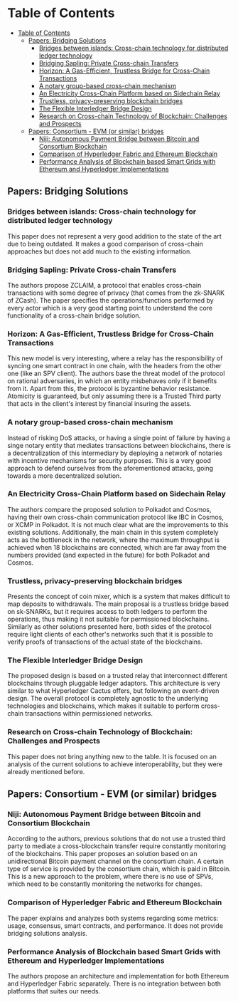
# Table of Contents
- [Table of Contents](#table-of-contents)
  - [Papers: Bridging Solutions](#papers-bridging-solutions)
    - [Bridges between islands: Cross-chain technology for distributed ledger technology](#bridges-between-islands-cross-chain-technology-for-distributed-ledger-technology)
    - [Bridging Sapling: Private Cross-chain Transfers](#bridging-sapling-private-cross-chain-transfers)
    - [Horizon: A Gas-Efficient, Trustless Bridge for Cross-Chain Transactions](#horizon-a-gas-efficient-trustless-bridge-for-cross-chain-transactions)
    - [A notary group-based cross-chain mechanism](#a-notary-group-based-cross-chain-mechanism)
    - [An Electricity Cross-Chain Platform based on Sidechain Relay](#an-electricity-cross-chain-platform-based-on-sidechain-relay)
    - [Trustless, privacy-preserving blockchain bridges](#trustless-privacy-preserving-blockchain-bridges)
    - [The Flexible Interledger Bridge Design](#the-flexible-interledger-bridge-design)
    - [Research on Cross-chain Technology of Blockchain: Challenges and Prospects](#research-on-cross-chain-technology-of-blockchain-challenges-and-prospects)
  - [Papers: Consortium - EVM (or similar) bridges](#papers-consortium---evm-or-similar-bridges)
    - [Niji: Autonomous Payment Bridge between Bitcoin and Consortium Blockchain](#niji-autonomous-payment-bridge-between-bitcoin-and-consortium-blockchain)
    - [Comparison of Hyperledger Fabric and Ethereum Blockchain](#comparison-of-hyperledger-fabric-and-ethereum-blockchain)
    - [Performance Analysis of Blockchain based Smart Grids with Ethereum and Hyperledger Implementations](#performance-analysis-of-blockchain-based-smart-grids-with-ethereum-and-hyperledger-implementations)


## Papers: Bridging Solutions

### Bridges between islands: Cross-chain technology for distributed ledger technology
This paper does not represent a very good addition to the state of the art due to being outdated.
It makes a good comparison of cross-chain approaches but does not add much to the existing information.

### Bridging Sapling: Private Cross-chain Transfers
The authors propose ZCLAIM, a protocol that enables cross-chain transactions with some degree of privacy (that comes from the zk-SNARK of ZCash).
The paper specifies the operations/functions performed by every actor which is a very good starting point to understand the core functionality of a cross-chain bridge solution.

### Horizon: A Gas-Efficient, Trustless Bridge for Cross-Chain Transactions
This new model is very interesting, where a relay has the responsibility of syncing one smart contract in one chain, with the headers from the other one (like an SPV client). The authors base the threat model of the protocol on rational adversaries, in which an entity misbehaves only if it benefits from it. Apart from this, the protocol is byzantine behavior resistance. Atomicity is guaranteed, but only assuming there is a Trusted Third party that acts in the client's interest by financial insuring the assets.

### A notary group-based cross-chain mechanism
Instead of risking DoS attacks, or having a single point of failure by having a singe notary entity that mediates transactions between blockchains, there is a decentralization of this intermediary by deploying a network of notaries with incentive mechanisms for security purposes. This is a very good approach to defend ourselves from the aforementioned attacks, going towards a more decentralized solution.

### An Electricity Cross-Chain Platform based on Sidechain Relay
The authors compare the proposed solution to Polkadot and Cosmos, having their own cross-chain communication protocol like IBC in Cosmos, or XCMP in Polkadot. It is not much clear what are the improvements to this existing solutions. Additionally, the main chain in this system completely acts as the bottleneck in the network, where the maximum throughput is achieved when 18 blockchains are connected, which are far away from the numbers provided (and expected in the future) for both Polkadot and Cosmos.

### Trustless, privacy-preserving blockchain bridges
Presents the concept of coin mixer, which is a system that makes difficult to map deposits to withdrawals.
The main proposal is a trustless bridge based on sk-SNARKs, but it requires access to both ledgers to perform the operations, thus making it not suitable for permissioned blockchains.
Similarly as other solutions presented here, both sides of the protocol require light clients of each other's networks such that it is possible to verify proofs of transactions of the actual state of the blockchains.

### The Flexible Interledger Bridge Design
The proposed design is based on a trusted relay that interconnect different blockchains through pluggable ledger adaptors. This architecture is very similar to what Hyperledger Cactus offers, but following an event-driven design.
The overall protocol is completely agnostic to the underlying technologies and blockchains, which makes it suitable to perform cross-chain transactions within permissioned networks.

### Research on Cross-chain Technology of Blockchain: Challenges and Prospects
This paper does not bring anything new to the table. It is focused on an analysis of the current solutions to achieve interoperability, but they were already mentioned before.

## Papers: Consortium - EVM (or similar) bridges

### Niji: Autonomous Payment Bridge between Bitcoin and Consortium Blockchain
According to the authors, previous solutions that do not use a trusted third party to mediate a cross-blockchain transfer require constantly monitoring of the blockchains. This paper proposes an solution based on an unidirectional Bitcoin payment channel on the consortium chain. A certain type of service is provided by the consortium chain, which is paid in Bitcoin.
This is a new approach to the problem, where there is no use of SPVs, which need to be constantly monitoring the networks for changes.

### Comparison of Hyperledger Fabric and Ethereum Blockchain
The paper explains and analyzes both systems regarding some metrics: usage, consensus, smart contracts, and performance. It does not provide bridging solutions analysis.

### Performance Analysis of Blockchain based Smart Grids with Ethereum and Hyperledger Implementations
The authors propose an architecture and implementation for both Ethereum and Hyperledger Fabric separately. There is no integration between both platforms that suites our needs.